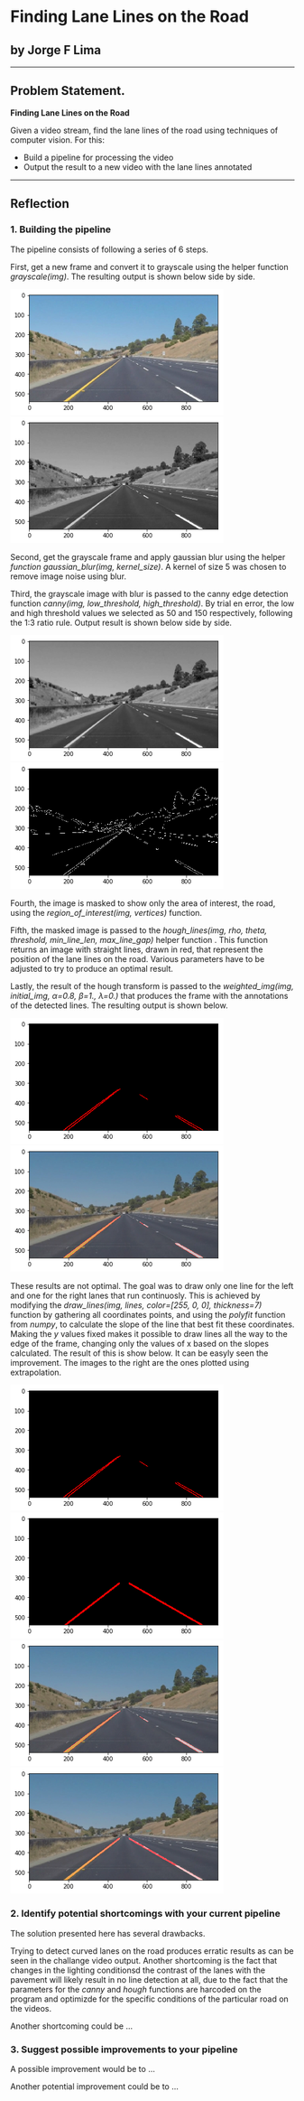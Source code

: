 # Finding Lane Lines on the Road

## by Jorge F Lima

---
## Problem Statement.


**Finding Lane Lines on the Road**

Given a video stream, find the lane lines of the road 
using techniques of computer vision. 
For this:
* Build a pipeline for processing the video
* Output the result to a new video with the lane lines annotated


---

[image1]: /test_images/lanes.png "New frame"
[image2]: /test_images/gray.png "Grayscale"
[image3]: /test_images/blur.png "Grayscale blur"
[image4]: /test_images/canny.png "Canny edges"
[image5]: /test_images/cannyWmask.png "Canny edges with mask"
[image6]: /test_images/hough.png "Hough with extrapolation"
[image7]: /test_images/houghNoExtrapolatiom.png "Hough with no extrapolation"
[image8]: /test_images/Full_line_extrapolation.png "Final result with extrapolation"
[image9]: /test_images/Full_line_noextrapolation.png "Final result without extrapolation"
## Reflection

### 1. Building the pipeline

The pipeline consists of following a series of 6 steps.

First, get a new frame and convert it to grayscale using the helper function *_grayscale(img)_*. 
The resulting output is shown below side by side.

![alt-text][image1] ![alt-text][image2]


Second, get the grayscale frame and apply gaussian blur using the helper *_function gaussian_blur(img, kernel_size)_*. A kernel of size 5 was chosen to remove image noise using blur.


Third, the grayscale image with blur is passed to the canny edge detection function *_canny(img, low_threshold, high_threshold)_*.
By trial en error, the low and high threshold values we selected as 50 and 150 respectively, following the 1:3 ratio rule. Output result is shown below side by side.

![alt-text][image3] ![alt-text][image4]


Fourth, the image is masked to show only the area of interest, the road, using the *_region_of_interest(img, vertices)_* function.


Fifth, the masked image is passed to the *_hough_lines(img, rho, theta, threshold, min_line_len, max_line_gap)_* helper function
. This function returns an image with straight lines, drawn in red, that represent the position of the lane lines on the road. Various parameters have to be adjusted to try to produce an optimal result.


Lastly, the result of the hough transform is passed to the *_weighted_img(img, initial_img, α=0.8, β=1., λ=0.)_* that produces the frame with the annotations of the detected lines. The resulting output is shown below.

![alt-text][image7] ![alt-text][image9]


These results are not optimal. The goal was to draw only one line for the left and one for the right lanes that run continuosly. This is achieved by modifying the *_draw_lines(img, lines, color=[255, 0, 0], thickness=7)_* function by gathering all coordinates points, and using the *_polyfit_* function from *_numpy_*, to calculate the slope of the line that best fit these coordinates. Making the *_y_* values fixed makes it possible to draw lines all the way to the edge of the frame, changing only the values of x based on the slopes calculated. The result of this is show below. It can be easyly seen the improvement. The images to the right are the ones plotted using extrapolation.

![alt-text][image7] ![alt-text][image6]
![alt-text][image9] ![alt-text][image8]

### 2. Identify potential shortcomings with your current pipeline


The solution presented here has several drawbacks.

Trying to detect curved lanes on the road produces erratic results as can be seen in the challange video output. 
Another shortcoming is the fact that changes in the lighting conditionsd the contrast of the lanes with the pavement will likely result in no line detection at all, due to the fact that the parameters for the *_canny_* and *_hough_* functions are harcoded on the program and optimizde for the specific conditions of the particular road on the videos.   

Another shortcoming could be ...


### 3. Suggest possible improvements to your pipeline

A possible improvement would be to ...

Another potential improvement could be to ...
